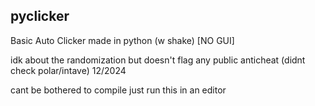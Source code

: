 ## pyclicker
Basic Auto Clicker made in python (w shake) [NO GUI]<br />

idk about the randomization but doesn't flag any public anticheat (didnt check polar/intave) 12/2024<br />

cant be bothered to compile just run this in an editor
